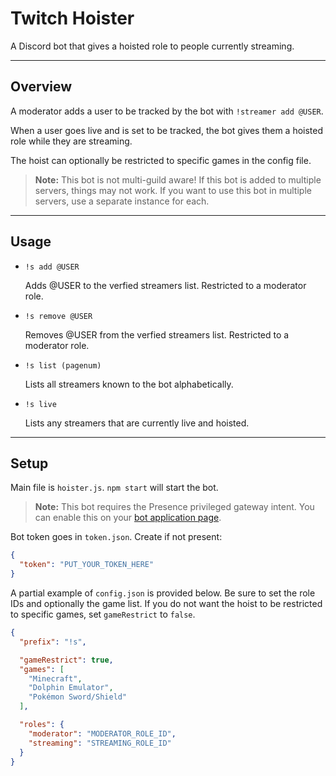# Twitch Hoister

A Discord bot that gives a hoisted role to people currently streaming.

------------

## Overview

A moderator adds a user to be tracked by the bot with `!streamer add @USER`.

When a user goes live and is set to be tracked, the bot gives them a hoisted role while they are streaming.

The hoist can optionally be restricted to specific games in the config file.

> **Note:** This bot is not multi-guild aware! If this bot is added to multiple servers, things may not work. If you want to use this bot in multiple servers, use a separate instance for each.

------------

## Usage

- `!s add @USER`

  Adds @USER to the verfied streamers list. Restricted to a moderator role.

- `!s remove @USER`

  Removes @USER from the verfied streamers list. Restricted to a moderator role.

- `!s list (pagenum)`

  Lists all streamers known to the bot alphabetically.

- `!s live`

  Lists any streamers that are currently live and hoisted.

------------

## Setup

Main file is `hoister.js`.  `npm start` will start the bot.

> **Note:** This bot requires the Presence privileged gateway intent. You can enable this on your [bot application page](https://discord.com/developers/applications).

Bot token goes in `token.json`. Create if not present:

```json
{
  "token": "PUT_YOUR_TOKEN_HERE"
}
```

A partial example of `config.json` is provided below. Be sure to set the role IDs and optionally the game list. If you do not want the hoist to be restricted to specific games, set `gameRestrict` to `false`.

```json
{
  "prefix": "!s",

  "gameRestrict": true,
  "games": [
    "Minecraft",
    "Dolphin Emulator",
    "Pokémon Sword/Shield"
  ],

  "roles": {
    "moderator": "MODERATOR_ROLE_ID",
    "streaming": "STREAMING_ROLE_ID"
  }
}
```
